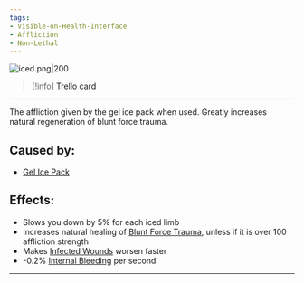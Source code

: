 ```yaml
---
tags:
- Visible-on-Health-Interface
- Affliction
- Non-Lethal
---
```


![iced.png\|200](/Any%20bodypart/Chilled%20-%20Attachments/6804607ff0ff7074bd8dd3a2.png)

> [!info] [Trello card](https://trello.com/c/ajH66mfk/3-chilled)

---

The affliction given by the gel ice pack when used. Greatly increases natural regeneration of blunt force trauma.

## Caused by:

- [Gel Ice Pack](../Items/Gel%20Ice%20Pack.md)

## Effects:

- Slows you down by 5% for each iced limb
- Increases natural healing of [Blunt Force Trauma]([Wounds](archived/Wounds.md) "‌"), unless if it is over 100 affliction strength
- Makes [Infected Wounds](Infected%20Wounds.md) worsen faster
- -0.2% [Internal Bleeding](../Torso/Internal%20Bleeding.md) per second

---


